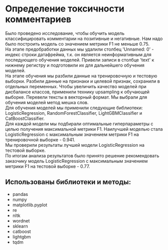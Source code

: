 # Определение токсичности комментариев  
Было проведено исследование, чтобы обучить модель классифицировать комментарии на позитивные и негативные. Нам надо было построить модель со значением метрики F1 не меньше 0.75.    
На этапе предобработки данных мы удалили столбец 'Unnamed: 0' - индекс строки датафрейма, т.к. он является неинформативным для последующего обучения моделей. 
Привели записи в столбце 'text' к нижнему регистру и подготовили их для дальнейшего обучения моделей.  
На этапе обучения мы разбили данные на тренировочную и тестовую выборки. Разбили данные на признаки и целевой признак, сохранили в отдельных переменных. 
Чтобы увеличить качество моделей при дисбалансе классов, применили технику upsampling к обучающей выборке.
Перевели тексты в векторный формат. Мы выбрали для обучения моделей метод мешка слов.   
Для обучения моделей мы применили следующие библиотеки: LogisticRegression, RandomForestClassifier, LightGBMClassifier и CatBoostClassifier.  
Для каждой модели мы подбирали оптимальные гиперпараметры с целью получения максимальной метрики F1. Наилучшей моделью стала LogisticRegression с максимальным значением метрики F1 на тренировочной выборке - 0.941.  
Мы проверили результаты лучшей модели LogisticRegression на тестовой выборке.   
По итогам анализа результатов было принято решение рекомендовать заказчику модель LogisticRegression с максимальным значением метрики F1 на тестовой выборке - 0.77.  

## Использованы библиотеки и методы:  
- pandas
- numpy
- matplotlib.pyplot
- re
- nltk
- wordnet
- sklearn
- catboost
- lightgbm
- tqdm
